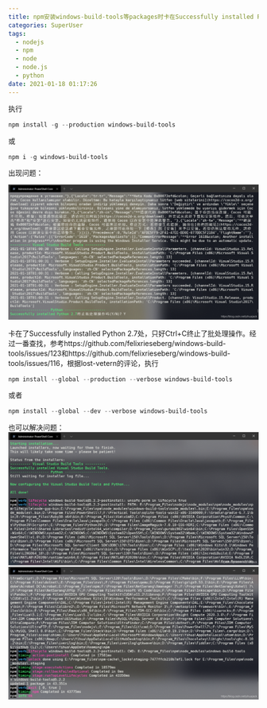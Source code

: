 ```yaml
---
title: npm安装windows-build-tools等packages时卡在Successfully installed Python 2.7处挂起的解决方法
categories: SuperUser
tags:
  - nodejs
  - npm
  - node
  - node.js
  - python
date: 2021-01-18 01:17:26
---
```


执行

```powershell
npm install -g --production windows-build-tools
```

或

```powershell
npm i -g windows-build-tools
```

出现问题：

![img](2021-01/20210118011332719.png)

卡在了Successfully installed Python 2.7处，只好Ctrl+C终止了批处理操作。经过一番查找，参考https://github.com/felixrieseberg/windows-build-tools/issues/123和https://github.com/felixrieseberg/windows-build-tools/issues/116，根据lost-vetern的评论，执行

```powershell
npm install --global --production --verbose windows-build-tools
```

或者

```powershell
npm install --global --dev --verbose windows-build-tools
```

也可以解决问题：![img](2021-01/2021011801162164.png)![img](2021-01/2021011801153916.png)